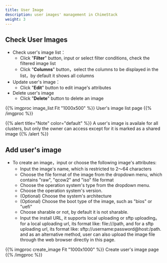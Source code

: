 ```yaml
---
title: User Image
description: user images' management in ChimeStack
weight: 3
---
```


## Check User Images

* Check user's image list：
  * Click "**Filter**" button, input or select filter conditions, check the filtered image list
  * Click "**Columns**" button，select the columns to be displayed in the list，by default it shows all columns
* Update user's image：
  * Click "**Edit**" button to edit image's attributes
* Delete user's image 
  * Click "**Delete**" button to delete an image
  
{{% imgproc image_list Fit "1000x500" %}}
User's image list page
{{% /imgproc %}}

{{% alert title="Note" color="default" %}}
A user's image is availale for all clusters, but only the owner can access except for it is marked as a shared image
{{% /alert %}}


## Add user's image

* To create an image，input or choose the following image's attributes: 
  * Input the image's name, which is restricted to 2～64 characters
  * Choose the file format of the image from the dropdown menu, which contains "raw", "qcow2" and "iso" file format
  * Choose the operation system's type from the dropdown menu. 
  * Choose the operation system's version.
  * (Optional) Choose the system's architecture
  * (Optional) Choose the boot type of the image, such as "bios" or "uefi"
  * Choose sharable or not, by default it is not sharable. 
  * Input the install URL, it supports local uploading or sftp uploading。for a local uploading url, its format like: file:///path, and for a sftp uploading url, its format like: sftp://username:password@host:/path. and as an alternative method, user can also upload the image file through the web browser directly in this page.

{{% imgproc create_image Fit "1000x1000" %}}
Create user's image page
{{% /imgproc %}}